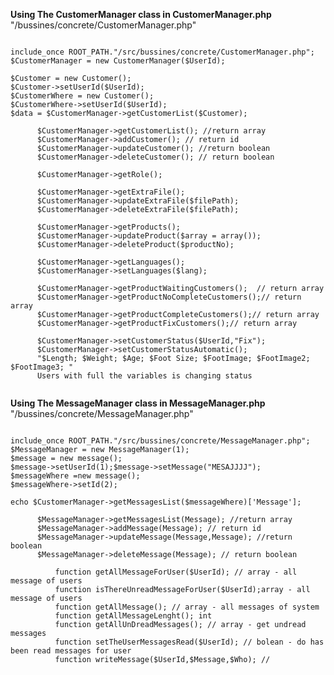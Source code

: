 <b>Using The CustomerManager class in CustomerManager.php</b> "/bussines/concrete/CustomerManager.php"

<pre><code>
include_once ROOT_PATH."/src/bussines/concrete/CustomerManager.php";
$CustomerManager = new CustomerManager($UserId);

$Customer = new Customer();
$Customer->setUserId($UserId); 
$CustomerWhere = new Customer(); 
$CustomerWhere->setUserId($UserId);
$data = $CustomerManager->getCustomerList($Customer); 

      $CustomerManager->getCustomerList(); //return array
      $CustomerManager->addCustomer(); // return id
      $CustomerManager->updateCustomer(); //return boolean
      $CustomerManager->deleteCustomer(); // return boolean
  
      $CustomerManager->getRole();
  
      $CustomerManager->getExtraFile();
      $CustomerManager->updateExtraFile($filePath);
      $CustomerManager->deleteExtraFile($filePath);
  
      $CustomerManager->getProducts();
      $CustomerManager->updateProduct($array = array());
      $CustomerManager->deleteProduct($productNo);
  
      $CustomerManager->getLanguages();
      $CustomerManager->setLanguages($lang);
  
      $CustomerManager->getProductWaitingCustomers();  // return array
      $CustomerManager->getProductNoCompleteCustomers();// return array
      $CustomerManager->getProductCompleteCustomers();// return array
      $CustomerManager->getProductFixCustomers();// return array
  
      $CustomerManager->setCustomerStatus($UserId,"Fix");
      $CustomerManager->setCustomerStatusAutomatic(); 
      "$Length; $Weight; $Age; $Foot Size; $FootImage; $FootImage2; $FootImage3; "
      Users with full the variables is changing status 
      
</pre></code>



<b>Using The MessageManager class in MessageManager.php</b> "/bussines/concrete/MessageManager.php"

<pre><code>
include_once ROOT_PATH."/src/bussines/concrete/MessageManager.php";
$MessageManager = new MessageManager(1);
$message = new message();
$message->setUserId(1);$message->setMessage("MESAJJJJ");
$messageWhere =new message();
$messageWhere->setId(2);

echo $CustomerManager->getMessagesList($messageWhere)['Message'];

      $MessageManager->getMessagesList(Message); //return array
      $MessageManager->addMessage(Message); // return id
      $MessageManager->updateMessage(Message,Message); //return boolean
      $MessageManager->deleteMessage(Message); // return boolean
      
          function getAllMessageForUser($UserId); // array - all message of users 
          function isThereUnreadMessageForUser($UserId);array - all message of users
          function getAllMessage(); // array - all messages of system
          function getAllMessageLenght(); int 
          function getAllUnDreadMessages(); // array - get undread messages
          function setTheUserMessagesRead($UserId); // bolean - do has been read messages for user
          function writeMessage($UserId,$Message,$Who); //  



</pre></code>
